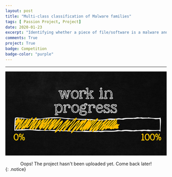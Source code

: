 ```yaml
---
layout: post
title: "Multi-class classification of Malware families"
tags: [ Passion Project, Project]
date: 2020-01-23
excerpt: "Identifying whether a piece of file/software is a malware and effectively analyzing/classifying in order to cluster large amounts of data into groups and identify their respective families."
comments: True
project: True
badge: Competition
badge-color: "purple"
---
```


---

![png](/assets/img/wip.jpg)
<center> Oops! The project hasn't been uploaded yet. Come back later! </center>
{: .notice}
